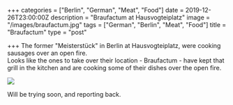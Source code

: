 +++
categories = ["Berlin", "German", "Meat", "Food"]
date = 2019-12-26T23:00:00Z
description = "Braufactum at Hausvogteiplatz"
image = "/images/braufactum.jpg"
tags = ["German", "Berlin", "Meat", "Food"]
title = "Braufactum"
type = "post"

+++
The former "Meisterstück" in Berlin at Hausvogteiplatz, were cooking sausages over an open fire.  
Looks like the ones to take over their location - Braufactum - have kept that grill in the kitchen and are cooking some of their dishes over the open fire.

![](/images/braufactum.jpg)

Will be trying soon, and reporting back.